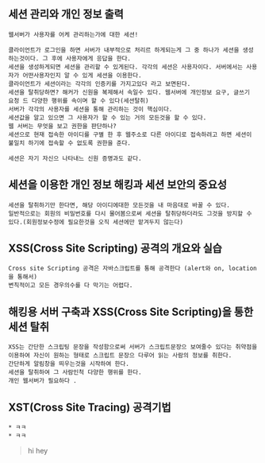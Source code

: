 

## 세션 관리와 개인 정보 출력
```
웹서버가 사용자를 어케 관리하는가에 대한 세션!

클라이언트가 로그인을 하면 서버가 내부적으로 처리르 하게되는게 그 중 하나가 세션을 생성하는것이다. 그 후에 사용자에게 응답을 한다.
세션을 생성하게되면 세션을 관리할 수 있게된다. 각각의 세션은 사용자이다. 서버에서는 사용자가 어떤사용자인지 알 수 있게 세션을 이용한다.
클라이언트가 세션이라는 각각의 인증키를 가지고있다 라고 보면된다. 
세션을 탈취당하면? 해커가 신원을 복제해서 속일수 있다. 웹서버에 개인정보 요구, 글쓰기 요청 드 다양한 행위를 속이며 할 수 있다(세션탈취)
서버가 각각의 사용자를 세션을 통해 관리하는 것이 핵심이다.
세션값을 알고 있으면 그 사용자가 할 수 있는 거의 모든것을 할 수 있다. 
웹 서버는 무엇을 보고 권한을 판단하나?
세션으로 현재 접속한 아이디를 구별 한 후 웹주소로 다른 아이디로 접속하려고 하면 세션이 불일치 하기에 접속할 수 없도록 권한을 준다. 

세션은 자기 자신으 나타내느 신원 증명과도 같다. 
```
## 세션을 이용한 개인 정보 해킹과 세션 보안의 중요성
```
세션을 탈취하기만 한다면, 해당 아이디에대한 모든것을 내 마음대로 바꿀 수 있다.
일반적으로는 회원의 비밀번호를 다시 물어봄으로써 세션을 탈취당하더라도 그것을 방지할 수 있다.(회원정보수정에 필요한것을 오직 세션에만 맡겨두지 않는다) 
```
## XSS(Cross Site Scripting) 공격의 개요와 실습
```
Cross site Scripting 공격은 자바스크립트를 통해 공격한다 (alert와 on, location을 통해서)
변칙적이고 모든 경우의수를 다 막기는 어렵다. 
```
## 해킹용 서버 구축과 XSS(Cross Site Scripting)을 통한 세션 탈취
```
XSS는 간단한 스크립팅 문장을 작성함으로써 서버가 스크립트문장으 보여줄수 있다는 취약점을 이용하여 자신이 원하는 형태로 스크립트 문장으 다루어 읽는 사람의 정보를 취한다.
간단하게 알림창을 띄우는것을 시작하여 한다.
세션을 탈취하여 그 사람인척 다양한 행위를 한다.
개인 웹서버가 필요하다 .
```
## XST(Cross Site Tracing) 공격기법
```
* ㅋㅋ
* ㅋㅋ
```
> hi
  > hey
